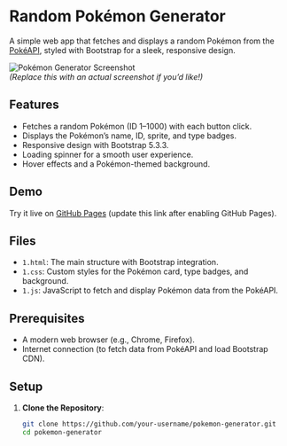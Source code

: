 # Random Pokémon Generator

A simple web app that fetches and displays a random Pokémon from the [PokéAPI](https://pokeapi.co/), styled with Bootstrap for a sleek, responsive design.

![Pokémon Generator Screenshot](https://via.placeholder.com/600x400.png?text=Screenshot+Coming+Soon)  
*(Replace this with an actual screenshot if you’d like!)*

## Features
- Fetches a random Pokémon (ID 1–1000) with each button click.
- Displays the Pokémon’s name, ID, sprite, and type badges.
- Responsive design with Bootstrap 5.3.3.
- Loading spinner for a smooth user experience.
- Hover effects and a Pokémon-themed background.

## Demo
Try it live on [GitHub Pages](https://your-username.github.io/pokemon-generator/) (update this link after enabling GitHub Pages).

## Files
- `1.html`: The main structure with Bootstrap integration.
- `1.css`: Custom styles for the Pokémon card, type badges, and background.
- `1.js`: JavaScript to fetch and display Pokémon data from the PokéAPI.

## Prerequisites
- A modern web browser (e.g., Chrome, Firefox).
- Internet connection (to fetch data from PokéAPI and load Bootstrap CDN).

## Setup
1. **Clone the Repository**:
   ```bash
   git clone https://github.com/your-username/pokemon-generator.git
   cd pokemon-generator
